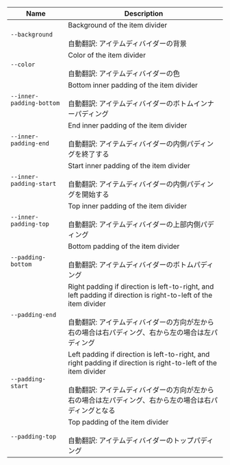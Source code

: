 
| Name | Description |
| --- | --- |
| `--background` | Background of the item divider<br /><br />自動翻訳: アイテムディバイダーの背景 |
| `--color` | Color of the item divider<br /><br />自動翻訳: アイテムディバイダーの色 |
| `--inner-padding-bottom` | Bottom inner padding of the item divider<br /><br />自動翻訳: アイテムディバイダーのボトムインナーパディング |
| `--inner-padding-end` | End inner padding of the item divider<br /><br />自動翻訳: アイテムディバイダーの内側パディングを終了する |
| `--inner-padding-start` | Start inner padding of the item divider<br /><br />自動翻訳: アイテムディバイダーの内側パディングを開始する |
| `--inner-padding-top` | Top inner padding of the item divider<br /><br />自動翻訳: アイテムディバイダーの上部内側パディング |
| `--padding-bottom` | Bottom padding of the item divider<br /><br />自動翻訳: アイテムディバイダーのボトムパディング |
| `--padding-end` | Right padding if direction is left-to-right, and left padding if direction is right-to-left of the item divider<br /><br />自動翻訳: アイテムディバイダーの方向が左から右の場合は右パディング、右から左の場合は左パディング |
| `--padding-start` | Left padding if direction is left-to-right, and right padding if direction is right-to-left of the item divider<br /><br />自動翻訳: アイテムディバイダーの方向が左から右の場合は左パディング、右から左の場合は右パディングとなる |
| `--padding-top` | Top padding of the item divider<br /><br />自動翻訳: アイテムディバイダーのトップパディング |

